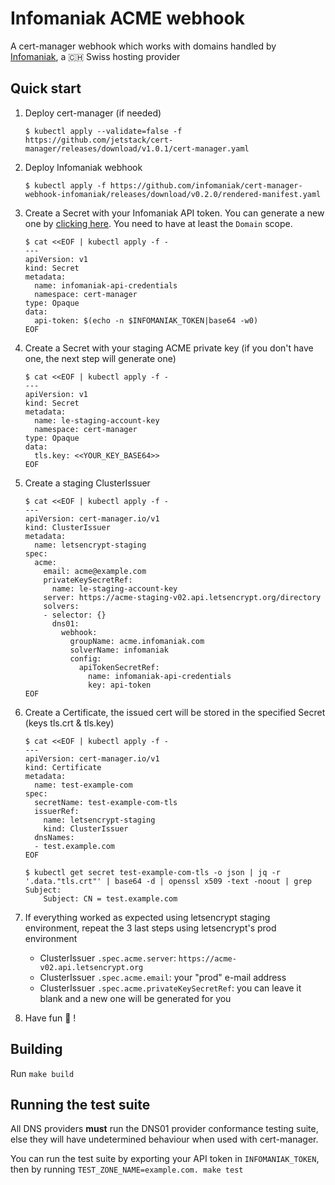 # Infomaniak ACME webhook

A cert-manager webhook which works with domains handled by [Infomaniak](https://www.infomaniak.com), a 🇨🇭 Swiss hosting provider
## Quick start

1. Deploy cert-manager (if needed)
    ```
    $ kubectl apply --validate=false -f https://github.com/jetstack/cert-manager/releases/download/v1.0.1/cert-manager.yaml
    ```

1. Deploy Infomaniak webhook
    ```
    $ kubectl apply -f https://github.com/infomaniak/cert-manager-webhook-infomaniak/releases/download/v0.2.0/rendered-manifest.yaml
    ```

1. Create a Secret with your Infomaniak API token. You can generate a new one by [clicking here](https://manager.infomaniak.com/v3/infomaniak-api). You need to have at least the `Domain` scope.
    ```
    $ cat <<EOF | kubectl apply -f -
    ---
    apiVersion: v1
    kind: Secret
    metadata:
      name: infomaniak-api-credentials
      namespace: cert-manager
    type: Opaque
    data:
      api-token: $(echo -n $INFOMANIAK_TOKEN|base64 -w0)
    EOF
    ```

1. Create a Secret with your staging ACME private key (if you don't have one, the next step will generate one)

    ```
    $ cat <<EOF | kubectl apply -f -
    ---
    apiVersion: v1
    kind: Secret
    metadata:
      name: le-staging-account-key
      namespace: cert-manager
    type: Opaque
    data:
      tls.key: <<YOUR_KEY_BASE64>>
    EOF
    ```


1. Create a staging ClusterIssuer
    ```
    $ cat <<EOF | kubectl apply -f -
    ---
    apiVersion: cert-manager.io/v1
    kind: ClusterIssuer
    metadata:
      name: letsencrypt-staging
    spec:
      acme:
        email: acme@example.com
        privateKeySecretRef:
          name: le-staging-account-key
        server: https://acme-staging-v02.api.letsencrypt.org/directory
        solvers:
        - selector: {}
          dns01:
            webhook:
              groupName: acme.infomaniak.com
              solverName: infomaniak
              config:
                apiTokenSecretRef:
                  name: infomaniak-api-credentials
                  key: api-token
    EOF
    ```

1. Create a Certificate, the issued cert will be stored in the specified Secret (keys tls.crt & tls.key)
    ```
    $ cat <<EOF | kubectl apply -f -
    ---
    apiVersion: cert-manager.io/v1
    kind: Certificate
    metadata:
      name: test-example-com
    spec:
      secretName: test-example-com-tls
      issuerRef:
        name: letsencrypt-staging
        kind: ClusterIssuer
      dnsNames:
      - test.example.com
    EOF

    $ kubectl get secret test-example-com-tls -o json | jq -r '.data."tls.crt"' | base64 -d | openssl x509 -text -noout | grep Subject:
        Subject: CN = test.example.com
    ```

1. If everything worked as expected using letsencrypt staging environment, repeat the 3 last steps using letsencrypt's prod environment
    - ClusterIssuer `.spec.acme.server`: `https://acme-v02.api.letsencrypt.org`
    - ClusterIssuer `.spec.acme.email`: your "prod" e-mail address
    - ClusterIssuer `.spec.acme.privateKeySecretRef`: you can leave it blank and a new one will be generated for you

1. Have fun 🎉 !

## Building

Run `make build`

## Running the test suite

All DNS providers **must** run the DNS01 provider conformance testing suite,
else they will have undetermined behaviour when used with cert-manager.

You can run the test suite by exporting your API token in `INFOMANIAK_TOKEN`, then by running `TEST_ZONE_NAME=example.com. make test`
